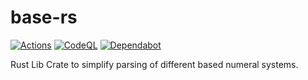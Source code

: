 # base-rs

[![Actions](https://github.com/ngreese/base-rs/actions/workflows/rust.yml/badge.svg?branch=main)](https://github.com/ngreese/base-rs/actions/workflows/rust.yml)
[![CodeQL](https://github.com/ngreese/base-rs/actions/workflows/codeql.yml/badge.svg?branch=main)](https://github.com/ngreese/base-rs/actions/workflows/codeql.yml)
[![Dependabot](https://img.shields.io/badge/Dependabot-enabled-brightgreen?logo=dependabot)](https://github.com/ngreese/base-rs/security/dependabot)

Rust Lib Crate to simplify parsing of different based numeral systems.
